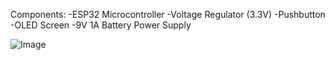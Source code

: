 Components:
-ESP32 Microcontroller
-Voltage Regulator (3.3V)
-Pushbutton
-OLED Screen
-9V 1A Battery Power Supply


![Image](https://github.com/user-attachments/assets/3f3b6a4d-3d0d-42b7-96c4-5cf76b788ec1)
